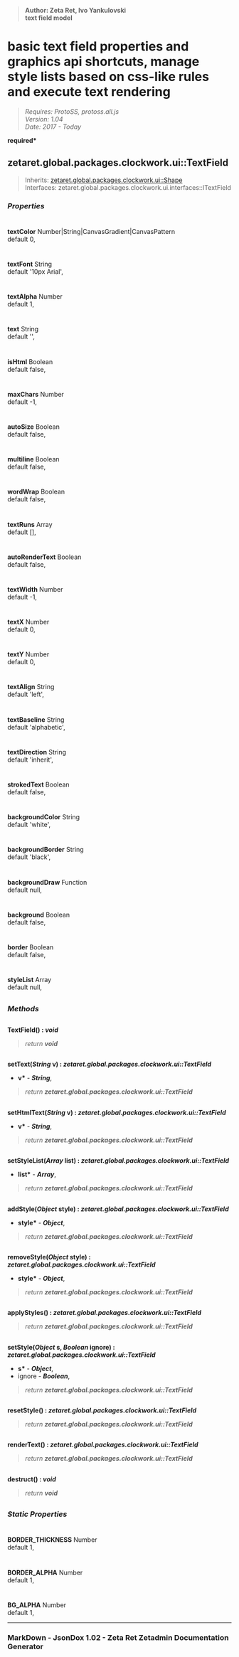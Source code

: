 > __Author: Zeta Ret, Ivo Yankulovski__  
> __text field model__  
# basic text field properties and graphics api shortcuts, manage style lists based on css-like rules and execute text rendering  
> *Requires: ProtoSS, protoss.all.js*  
> *Version: 1.04*  
> *Date: 2017 - Today*  

__required*__

## zetaret.global.packages.clockwork.ui::TextField  
> Inherits: [zetaret.global.packages.clockwork.ui::Shape](Shape.md)  
> Interfaces: zetaret.global.packages.clockwork.ui.interfaces::ITextField  

### *Properties*  

#  
__textColor__ Number|String|CanvasGradient|CanvasPattern  
default 0,   

#  
__textFont__ String  
default '10px Arial',   

#  
__textAlpha__ Number  
default 1,   

#  
__text__ String  
default '',   

#  
__isHtml__ Boolean  
default false,   

#  
__maxChars__ Number  
default -1,   

#  
__autoSize__ Boolean  
default false,   

#  
__multiline__ Boolean  
default false,   

#  
__wordWrap__ Boolean  
default false,   

#  
__textRuns__ Array  
default [],   

#  
__autoRenderText__ Boolean  
default false,   

#  
__textWidth__ Number  
default -1,   

#  
__textX__ Number  
default 0,   

#  
__textY__ Number  
default 0,   

#  
__textAlign__ String  
default 'left',   

#  
__textBaseline__ String  
default 'alphabetic',   

#  
__textDirection__ String  
default 'inherit',   

#  
__strokedText__ Boolean  
default false,   

#  
__backgroundColor__ String  
default 'white',   

#  
__backgroundBorder__ String  
default 'black',   

#  
__backgroundDraw__ Function  
default null,   

#  
__background__ Boolean  
default false,   

#  
__border__ Boolean  
default false,   

#  
__styleList__ Array  
default null,   


##  
### *Methods*  

##  
__TextField() : *void*__  

> *return __void__*  

##  
__setText(*String* v) : *zetaret.global.packages.clockwork.ui::TextField*__  

- __v*__ - __*String*__,   
> *return __zetaret.global.packages.clockwork.ui::TextField__*  

##  
__setHtmlText(*String* v) : *zetaret.global.packages.clockwork.ui::TextField*__  

- __v*__ - __*String*__,   
> *return __zetaret.global.packages.clockwork.ui::TextField__*  

##  
__setStyleList(*Array* list) : *zetaret.global.packages.clockwork.ui::TextField*__  

- __list*__ - __*Array*__,   
> *return __zetaret.global.packages.clockwork.ui::TextField__*  

##  
__addStyle(*Object* style) : *zetaret.global.packages.clockwork.ui::TextField*__  

- __style*__ - __*Object*__,   
> *return __zetaret.global.packages.clockwork.ui::TextField__*  

##  
__removeStyle(*Object* style) : *zetaret.global.packages.clockwork.ui::TextField*__  

- __style*__ - __*Object*__,   
> *return __zetaret.global.packages.clockwork.ui::TextField__*  

##  
__applyStyles() : *zetaret.global.packages.clockwork.ui::TextField*__  

> *return __zetaret.global.packages.clockwork.ui::TextField__*  

##  
__setStyle(*Object* s, *Boolean* ignore) : *zetaret.global.packages.clockwork.ui::TextField*__  

- __s*__ - __*Object*__,   
- ignore - __*Boolean*__,   
> *return __zetaret.global.packages.clockwork.ui::TextField__*  

##  
__resetStyle() : *zetaret.global.packages.clockwork.ui::TextField*__  

> *return __zetaret.global.packages.clockwork.ui::TextField__*  

##  
__renderText() : *zetaret.global.packages.clockwork.ui::TextField*__  

> *return __zetaret.global.packages.clockwork.ui::TextField__*  

##  
__destruct() : *void*__  

> *return __void__*  

##  
### *Static Properties*  

#  
__BORDER_THICKNESS__ Number  
default 1,   

#  
__BORDER_ALPHA__ Number  
default 1,   

#  
__BG_ALPHA__ Number  
default 1,   

---  
### MarkDown - JsonDox 1.02 - Zeta Ret Zetadmin Documentation Generator